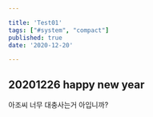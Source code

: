 ```yaml
---

title: 'Test01'
tags: ["#system", "compact"]
published: true
date: '2020-12-20'

---
```

20201226 happy new year
---
아조씨 너무 대충사는거 아입니까?